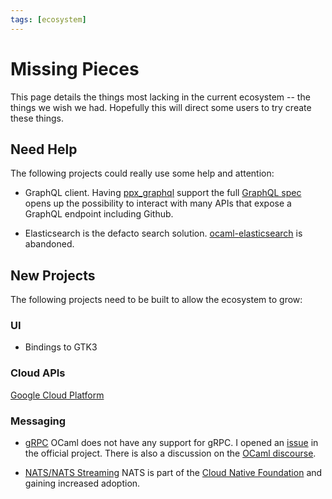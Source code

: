 ```yaml
---
tags: [ecosystem]
---
```


# Missing Pieces
This page details the things most lacking in the current ecosystem -- the things we wish we had.
Hopefully this will direct some users to try create these things.


## Need Help

The following projects could really use some help and attention:

- GraphQL client. Having [ppx_graphql](https://github.com/andreas/ppx_graphql) support the full
[GraphQL spec](http://facebook.github.io/graphql/June2018/) opens up the possibility to interact
with many APIs that expose a GraphQL endpoint including Github. 

- Elasticsearch is the defacto search solution. 
[ocaml-elasticsearch](https://github.com/skydeck/ocaml-elasticsearch) is abandoned. 

## New Projects

The following projects need to be built to allow the ecosystem to grow:

### UI

- Bindings to GTK3

### Cloud APIs

[Google Cloud Platform](https://cloud.google.com/apis/) 


### Messaging 

- [gRPC](https://grpc.io/) OCaml does not have any support for gRPC. I opened an 
[issue](https://github.com/grpc/grpc/issues/14251) in the official project.
There is also a discussion on the 
[OCaml discourse](https://discuss.ocaml.org/t/grpc-implementation-in-ocaml/1624).

- [NATS/NATS Streaming](https://nats.io/) NATS is part of the 
[Cloud Native Foundation](https://www.cncf.io/) and gaining increased adoption. 
